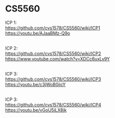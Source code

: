 # CS5560

ICP 1: 
<br />
https://github.com/cvs1578/CS5560/wiki/ICP1
<br />
https://youtu.be/AJaaBMz-Q9o
<br /> <br />


ICP 2:
<br />
https://github.com/cvs1578/CS5560/wiki/ICP2
<br />
https://www.youtube.com/watch?v=XDCc6uxLy9Y
<br /> <br />


ICP 3:
<br />
https://github.com/cvs1578/CS5560/wiki/ICP3
<br />
https://youtu.be/c3jWoB0iicY
<br /> <br />

ICP 3:
<br />
https://github.com/cvs1578/CS5560/wiki/ICP4
<br />https://youtu.be/vGoU5iLX8jk
<br /> <br />
